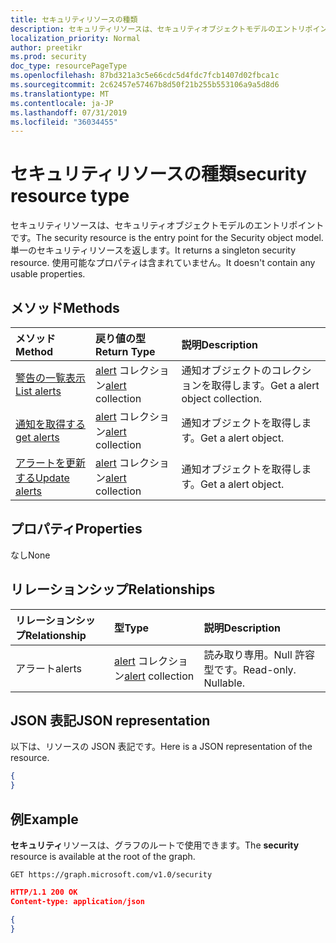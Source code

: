 ```yaml
---
title: セキュリティリソースの種類
description: セキュリティリソースは、セキュリティオブジェクトモデルのエントリポイントです。 単一のセキュリティリソースを返します。 使用可能なプロパティは含まれていません。
localization_priority: Normal
author: preetikr
ms.prod: security
doc_type: resourcePageType
ms.openlocfilehash: 87bd321a3c5e66cdc5d4fdc7fcb1407d02fbca1c
ms.sourcegitcommit: 2c62457e57467b8d50f21b255b553106a9a5d8d6
ms.translationtype: MT
ms.contentlocale: ja-JP
ms.lasthandoff: 07/31/2019
ms.locfileid: "36034455"
---
```

# <a name="security-resource-type"></a><span data-ttu-id="f7dea-105">セキュリティリソースの種類</span><span class="sxs-lookup"><span data-stu-id="f7dea-105">security resource type</span></span>

<span data-ttu-id="f7dea-106">セキュリティリソースは、セキュリティオブジェクトモデルのエントリポイントです。</span><span class="sxs-lookup"><span data-stu-id="f7dea-106">The security resource is the entry point for the Security object model.</span></span> <span data-ttu-id="f7dea-107">単一のセキュリティリソースを返します。</span><span class="sxs-lookup"><span data-stu-id="f7dea-107">It returns a singleton security resource.</span></span> <span data-ttu-id="f7dea-108">使用可能なプロパティは含まれていません。</span><span class="sxs-lookup"><span data-stu-id="f7dea-108">It doesn't contain any usable properties.</span></span>

## <a name="methods"></a><span data-ttu-id="f7dea-109">メソッド</span><span class="sxs-lookup"><span data-stu-id="f7dea-109">Methods</span></span>

| <span data-ttu-id="f7dea-110">メソッド</span><span class="sxs-lookup"><span data-stu-id="f7dea-110">Method</span></span>       | <span data-ttu-id="f7dea-111">戻り値の型</span><span class="sxs-lookup"><span data-stu-id="f7dea-111">Return Type</span></span> | <span data-ttu-id="f7dea-112">説明</span><span class="sxs-lookup"><span data-stu-id="f7dea-112">Description</span></span> |
|:-------------|:------------|:------------|
| [<span data-ttu-id="f7dea-113">警告の一覧表示</span><span class="sxs-lookup"><span data-stu-id="f7dea-113">List alerts</span></span>](../api/alert-list.md) | <span data-ttu-id="f7dea-114">[alert](alert.md) コレクション</span><span class="sxs-lookup"><span data-stu-id="f7dea-114">[alert](alert.md) collection</span></span> | <span data-ttu-id="f7dea-115">通知オブジェクトのコレクションを取得します。</span><span class="sxs-lookup"><span data-stu-id="f7dea-115">Get a alert object collection.</span></span> |
| [<span data-ttu-id="f7dea-116">通知を取得する</span><span class="sxs-lookup"><span data-stu-id="f7dea-116">get alerts</span></span>](../api/alert-get.md) | <span data-ttu-id="f7dea-117">[alert](alert.md) コレクション</span><span class="sxs-lookup"><span data-stu-id="f7dea-117">[alert](alert.md) collection</span></span> | <span data-ttu-id="f7dea-118">通知オブジェクトを取得します。</span><span class="sxs-lookup"><span data-stu-id="f7dea-118">Get a alert object.</span></span> |
| [<span data-ttu-id="f7dea-119">アラートを更新する</span><span class="sxs-lookup"><span data-stu-id="f7dea-119">Update alerts</span></span>](../api/alert-update.md) | <span data-ttu-id="f7dea-120">[alert](alert.md) コレクション</span><span class="sxs-lookup"><span data-stu-id="f7dea-120">[alert](alert.md) collection</span></span> | <span data-ttu-id="f7dea-121">通知オブジェクトを取得します。</span><span class="sxs-lookup"><span data-stu-id="f7dea-121">Get a alert object.</span></span> |

## <a name="properties"></a><span data-ttu-id="f7dea-122">プロパティ</span><span class="sxs-lookup"><span data-stu-id="f7dea-122">Properties</span></span>
<span data-ttu-id="f7dea-123">なし</span><span class="sxs-lookup"><span data-stu-id="f7dea-123">None</span></span>

## <a name="relationships"></a><span data-ttu-id="f7dea-124">リレーションシップ</span><span class="sxs-lookup"><span data-stu-id="f7dea-124">Relationships</span></span>
| <span data-ttu-id="f7dea-125">リレーションシップ</span><span class="sxs-lookup"><span data-stu-id="f7dea-125">Relationship</span></span> | <span data-ttu-id="f7dea-126">型</span><span class="sxs-lookup"><span data-stu-id="f7dea-126">Type</span></span>        | <span data-ttu-id="f7dea-127">説明</span><span class="sxs-lookup"><span data-stu-id="f7dea-127">Description</span></span> |
|:-------------|:------------|:------------|
|<span data-ttu-id="f7dea-128">アラート</span><span class="sxs-lookup"><span data-stu-id="f7dea-128">alerts</span></span>|<span data-ttu-id="f7dea-129">[alert](alert.md) コレクション</span><span class="sxs-lookup"><span data-stu-id="f7dea-129">[alert](alert.md) collection</span></span>| <span data-ttu-id="f7dea-p103">読み取り専用。Null 許容型です。</span><span class="sxs-lookup"><span data-stu-id="f7dea-p103">Read-only. Nullable.</span></span>|


## <a name="json-representation"></a><span data-ttu-id="f7dea-132">JSON 表記</span><span class="sxs-lookup"><span data-stu-id="f7dea-132">JSON representation</span></span>
<span data-ttu-id="f7dea-133">以下は、リソースの JSON 表記です。</span><span class="sxs-lookup"><span data-stu-id="f7dea-133">Here is a JSON representation of the resource.</span></span>

<!-- {
  "blockType": "resource",
  "baseType": "microsoft.graph.entity",
  "@odata.type": "microsoft.graph.security"
}-->

```json
{
}
```

## <a name="example"></a><span data-ttu-id="f7dea-134">例</span><span class="sxs-lookup"><span data-stu-id="f7dea-134">Example</span></span>

<span data-ttu-id="f7dea-135">**セキュリティ**リソースは、グラフのルートで使用できます。</span><span class="sxs-lookup"><span data-stu-id="f7dea-135">The **security** resource is available at the root of the graph.</span></span>

<!--{
  "blockType": "request"
}-->
```http
GET https://graph.microsoft.com/v1.0/security
```

<!--{
  "blockType": "response",
  "truncated": true,
  "@odata.type": "microsoft.graph.security"
}-->
```json
HTTP/1.1 200 OK
Content-type: application/json

{
}
```

<!-- uuid: 8fcb5dbc-d5aa-4681-8e31-b001d5168d79
2015-10-25 14:57:30 UTC -->
<!-- {
  "type": "#page.annotation",
  "description": "security resource",
  "keywords": "",
  "section": "documentation",
  "tocPath": ""
}-->
